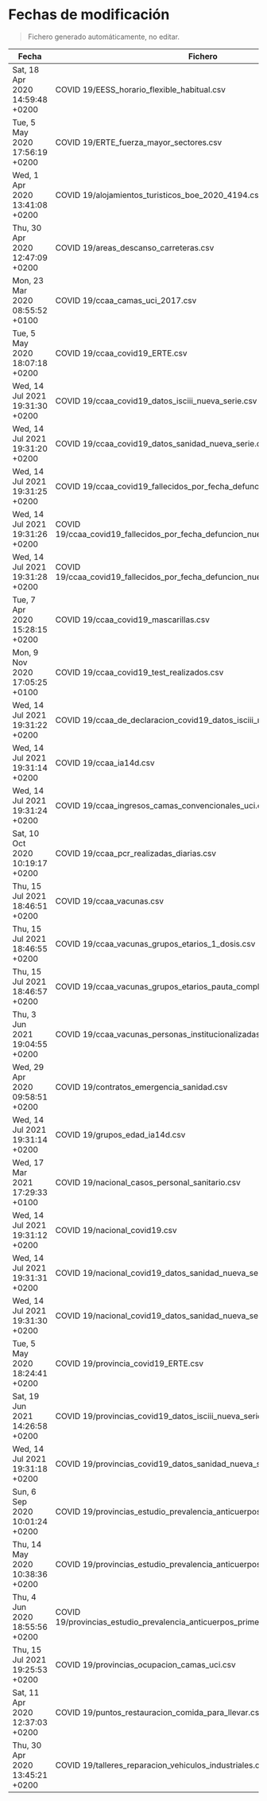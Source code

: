 # Fechas de modificación

> Fichero generado automáticamente, no editar.

| Fecha                           | Fichero                  |
|---------------------------------|--------------------------|
| Sat, 18 Apr 2020 14:59:48 +0200  | COVID 19/EESS_horario_flexible_habitual.csv |
| Tue, 5 May 2020 17:56:19 +0200  | COVID 19/ERTE_fuerza_mayor_sectores.csv |
| Wed, 1 Apr 2020 13:41:08 +0200  | COVID 19/alojamientos_turisticos_boe_2020_4194.csv |
| Thu, 30 Apr 2020 12:47:09 +0200  | COVID 19/areas_descanso_carreteras.csv |
| Mon, 23 Mar 2020 08:55:52 +0100  | COVID 19/ccaa_camas_uci_2017.csv |
| Tue, 5 May 2020 18:07:18 +0200  | COVID 19/ccaa_covid19_ERTE.csv |
| Wed, 14 Jul 2021 19:31:30 +0200  | COVID 19/ccaa_covid19_datos_isciii_nueva_serie.csv |
| Wed, 14 Jul 2021 19:31:20 +0200  | COVID 19/ccaa_covid19_datos_sanidad_nueva_serie.csv |
| Wed, 14 Jul 2021 19:31:25 +0200  | COVID 19/ccaa_covid19_fallecidos_por_fecha_defuncion_nueva_serie.csv |
| Wed, 14 Jul 2021 19:31:26 +0200  | COVID 19/ccaa_covid19_fallecidos_por_fecha_defuncion_nueva_serie_long.csv |
| Wed, 14 Jul 2021 19:31:28 +0200  | COVID 19/ccaa_covid19_fallecidos_por_fecha_defuncion_nueva_serie_original.csv |
| Tue, 7 Apr 2020 15:28:15 +0200  | COVID 19/ccaa_covid19_mascarillas.csv |
| Mon, 9 Nov 2020 17:05:25 +0100  | COVID 19/ccaa_covid19_test_realizados.csv |
| Wed, 14 Jul 2021 19:31:22 +0200  | COVID 19/ccaa_de_declaracion_covid19_datos_isciii_nueva_serie.csv |
| Wed, 14 Jul 2021 19:31:14 +0200  | COVID 19/ccaa_ia14d.csv |
| Wed, 14 Jul 2021 19:31:24 +0200  | COVID 19/ccaa_ingresos_camas_convencionales_uci.csv |
| Sat, 10 Oct 2020 10:19:17 +0200  | COVID 19/ccaa_pcr_realizadas_diarias.csv |
| Thu, 15 Jul 2021 18:46:51 +0200  | COVID 19/ccaa_vacunas.csv |
| Thu, 15 Jul 2021 18:46:55 +0200  | COVID 19/ccaa_vacunas_grupos_etarios_1_dosis.csv |
| Thu, 15 Jul 2021 18:46:57 +0200  | COVID 19/ccaa_vacunas_grupos_etarios_pauta_completa.csv |
| Thu, 3 Jun 2021 19:04:55 +0200  | COVID 19/ccaa_vacunas_personas_institucionalizadas.csv |
| Wed, 29 Apr 2020 09:58:51 +0200  | COVID 19/contratos_emergencia_sanidad.csv |
| Wed, 14 Jul 2021 19:31:14 +0200  | COVID 19/grupos_edad_ia14d.csv |
| Wed, 17 Mar 2021 17:29:33 +0100  | COVID 19/nacional_casos_personal_sanitario.csv |
| Wed, 14 Jul 2021 19:31:12 +0200  | COVID 19/nacional_covid19.csv |
| Wed, 14 Jul 2021 19:31:31 +0200  | COVID 19/nacional_covid19_datos_sanidad_nueva_serie.csv |
| Wed, 14 Jul 2021 19:31:30 +0200  | COVID 19/nacional_covid19_datos_sanidad_nueva_serie_grupos_edad.csv |
| Tue, 5 May 2020 18:24:41 +0200  | COVID 19/provincia_covid19_ERTE.csv |
| Sat, 19 Jun 2021 14:26:58 +0200  | COVID 19/provincias_covid19_datos_isciii_nueva_serie.csv |
| Wed, 14 Jul 2021 19:31:18 +0200  | COVID 19/provincias_covid19_datos_sanidad_nueva_serie.csv |
| Sun, 6 Sep 2020 10:01:24 +0200  | COVID 19/provincias_estudio_prevalencia_anticuerpos_final.csv |
| Thu, 14 May 2020 10:38:36 +0200  | COVID 19/provincias_estudio_prevalencia_anticuerpos_primera_ronda.csv |
| Thu, 4 Jun 2020 18:55:56 +0200  | COVID 19/provincias_estudio_prevalencia_anticuerpos_primera_y_segunda_ronda.csv |
| Thu, 15 Jul 2021 19:25:53 +0200  | COVID 19/provincias_ocupacion_camas_uci.csv |
| Sat, 11 Apr 2020 12:37:03 +0200  | COVID 19/puntos_restauracion_comida_para_llevar.csv |
| Thu, 30 Apr 2020 13:45:21 +0200  | COVID 19/talleres_reparacion_vehiculos_industriales.csv |

